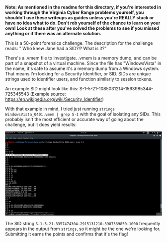 **Note: As mentioned in the readme for this directory, if you're interested in working through the Virginia Cyber Range problems yourself, 
you shouldn't use these writeups as guides unless you're REALLY stuck or have no idea what to do. Don't rob yourself of the 
chance to learn on your own! Look at these after you've solved the problems to see if you missed anything or if there was an
alternate solution.**

This is a 50-point forensics challenge. The description for the challenge reads: " Who knew Jane had a SID?!? What is it?"

There's a .vmem file to investigate. .vmem is a memory dump, and can be part of a snapshot of a virtual machine. Since the file has "WindowsVista" in the name, it's safe to assume it's a memory dump from a Windows system. That means I'm looking for a Security Identifier, or SID. SIDs are unique strings used to identifier users, and function similarly to session tokens. 

An example SID might look like this: S-1-5-21-1085031214-1563985344-725345543
(Example source: https://en.wikipedia.org/wiki/Security_Identifier)

With that example in mind, I tried just running <code>strings WindowsVista_0401.vmem | grep S-1</code> with the goal of isolating any SIDs. This probably isn't the most efficient or accurate way of going about the challenge, but it does yield results:

![alt text](https://github.com/JosiahPierce/writeups/blob/master/images/cyber_cup_jane_smith_1.png "Strings")

The SID string <code>S-1-5-21-3357474304-2915131210-3987339850-1000</code> frequently appears in the output from <code>strings</code>, so it might be the one we're looking for. Submitting it earns the points and confirms that it's the flag! 
